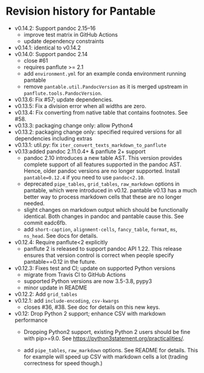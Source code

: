 # Revision history for Pantable

- v0.14.2: Support pandoc 2.15–16
    - improve test matrix in GitHub Actions
    - update dependency constraints
- v0.14.1: identical to v0.14.2
- v0.14.0: Support pandoc 2.14
    - close #61
    - requires panflute >= 2.1
    - add `environment.yml` for an example conda environment running pantable
    - remove `pantable.util.PandocVersion` as it is merged upstream in `panflute.tools.PandocVersion`.
- v0.13.6: Fix #57; update dependencies.
- v0.13.5: Fix a division error when all widths are zero.
- v0.13.4: Fix converting from native table that contains footnotes. See #58.
- v0.13.3: packaging change only: allow Python4
- v0.13.2: packaging change only: specified required versions for all dependencies including extras
- v0.13.1: util.py: fix `iter_convert_texts_markdown_to_panflute`
- v0.13:added pandoc 2.11.0.4+ & panflute 2+ support
    - pandoc 2.10 introduces a new table AST. This version provides complete support of all features supported in the pandoc AST. Hence, older pandoc versions are no longer supported. Install `pantable=0.12.4` if you need to use `pandoc<2.10`.
    - deprecated `pipe_tables`, `grid_tables`, `raw_markdown` options in pantable, which were introduced in v0.12. pantable v0.13 has a much better way to process markdown cells that these are no longer needed.
    - slight changes on markdown output which should be functionally identical. Both changes in pandoc and pantable cause this. See commit eadc6fb.
    - add `short-caption`, `alignment-cells`, `fancy_table`, `format`, `ms`, `ns_head`. See docs for details.
- v0.12.4: Require panflute<2 explicitly
    - panflute 2 is released to support pandoc API 1.22. This release ensures that version control is correct when people specify pantable==0.12 in the future.
- v0.12.3: Fixes test and CI; update on supported Python versions
    - migrate from Travis CI to GitHub Actions
    - supported Python versions are now 3.5-3.8, pypy3
    - minor update in README
- v0.12.2: Add `grid_tables`
- v0.12.1: add `include-encoding`, `csv-kwargs`
    - closes #36, #38. See doc for details on this new keys.
- v0.12: Drop Python 2 support; enhance CSV with markdown performance
    - Dropping Python2 support, existing Python 2 users should be fine with pip>=9.0. See <https://python3statement.org/practicalities/>.

    - add `pipe_tables`, `raw_markdown` options. See README for details. This for example will speed up CSV with markdown cells a lot (trading correctness for speed though.)
